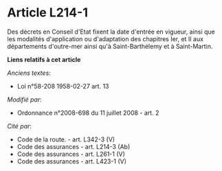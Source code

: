 # Article L214-1

Des décrets en Conseil d'Etat fixent la date d'entrée en vigueur, ainsi que les modalités d'application ou d'adaptation des
chapitres Ier, et II      aux départements d'outre-mer ainsi qu'à Saint-Barthélemy et à Saint-Martin.

**Liens relatifs à cet article**

_Anciens textes_:

  - Loi n°58-208 1958-02-27 art. 13

_Modifié par_:

  - Ordonnance n°2008-698 du 11 juillet 2008 - art. 2

_Cité par_:

  - Code de la route. - art. L342-3 (V)
  - Code des assurances - art. L214-3 (Ab)
  - Code des assurances - art. L261-1 (V)
  - Code des assurances - art. L423-1 (V)

